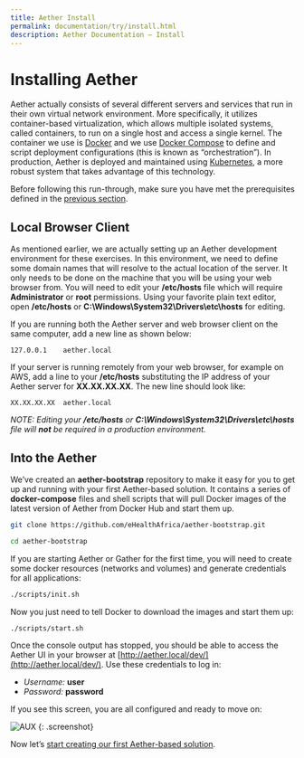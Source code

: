 ```yaml
---
title: Aether Install
permalink: documentation/try/install.html
description: Aether Documentation – Install
---
```


# Installing Aether

Aether actually consists of several different servers and services that run in their own virtual network environment.  More specifically, it utilizes container-based virtualization, which allows multiple isolated systems, called containers, to run on a single host and access a single kernel.  The container we use is [Docker](https://www.docker.com/) and we use [Docker Compose](https://docs.docker.com/compose/) to define and script deployment configurations (this is known as “orchestration”).  In production, Aether is deployed and maintained using [Kubernetes](https://kubernetes.io/), a more robust system that takes advantage of this technology.

Before following this run-through, make sure you have met the prerequisites defined in the [previous section](index).

## Local Browser Client

As mentioned earlier, we are actually setting up an Aether development environment for these exercises.  In this environment, we need to define some domain names that will resolve to the actual location of the server.  It only needs to be done on the machine that you will be using your web browser from.  You will need to edit your **/etc/hosts** file which will require **Administrator** or **root** permissions.  Using your favorite plain text editor, open **/etc/hosts** or **C:\Windows\System32\Drivers\etc\hosts** for editing.

If you are running both the Aether server and web browser client on the same computer, add a new line as shown below:

```text
127.0.0.1    aether.local
```

If your server is running remotely from your web browser, for example on AWS,  add a line to your **/etc/hosts** substituting the IP address of your Aether server for **XX.XX.XX.XX**.  The new line should look like:

```text
XX.XX.XX.XX  aether.local
```

_NOTE: Editing your **/etc/hosts** or **C:\Windows\System32\Drivers\etc\hosts** file will **not** be required in a production environment._

## Into the Aether

We’ve created an **aether-bootstrap** repository to make it easy for you to get up and running with your first Aether-based solution. It contains a series of **docker-compose** files and shell scripts that will pull Docker images of the latest version of Aether from Docker Hub and start them up.

```bash
git clone https://github.com/eHealthAfrica/aether-bootstrap.git

cd aether-bootstrap
```

If you are starting Aether or Gather for the first time, you will need to create some docker resources (networks and volumes) and generate credentials for all applications:

```bash
./scripts/init.sh
```

Now you just need to tell Docker to download the images and start them up:

```bash
./scripts/start.sh
```

Once the console output has stopped, you should be able to access the Aether UI in your browser at [http://aether.local/dev/](http://aether.local/dev/). Use these credentials to log in:

- _Username:_ **user**
- _Password:_ **password**

If you see this screen, you are all configured and ready to move on:

![AUX](/images/screenshots/pipelines-overview-start.png)
{: .screenshot}

Now let’s [start creating our first Aether-based solution](first-mapping).
